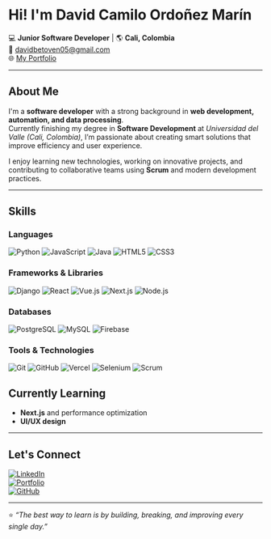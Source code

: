 # Hi! I'm David Camilo Ordoñez Marín  

💻 **Junior Software Developer** | 🌎 **Cali, Colombia**  
📧 [davidbetoven05@gmail.com](mailto:davidbetoven05@gmail.com)  
🌐 [My Portfolio](https://2025-porfolio-seven.vercel.app/)  

---

## About Me  

I'm a **software developer** with a strong background in **web development, automation, and data processing**.  
Currently finishing my degree in **Software Development** at *Universidad del Valle (Cali, Colombia)*, I’m passionate about creating smart solutions that improve efficiency and user experience.  

I enjoy learning new technologies, working on innovative projects, and contributing to collaborative teams using **Scrum** and modern development practices.  

---

## Skills  

### Languages  
![Python](https://img.shields.io/badge/Python-3776AB?style=for-the-badge&logo=python&logoColor=white)
![JavaScript](https://img.shields.io/badge/JavaScript-F7DF1E?style=for-the-badge&logo=javascript&logoColor=black)
![Java](https://img.shields.io/badge/Java-007396?style=for-the-badge&logo=openjdk&logoColor=white)
![HTML5](https://img.shields.io/badge/HTML5-E34F26?style=for-the-badge&logo=html5&logoColor=white)
![CSS3](https://img.shields.io/badge/CSS3-1572B6?style=for-the-badge&logo=css3&logoColor=white)


### Frameworks & Libraries  
![Django](https://img.shields.io/badge/Django-092E20?style=for-the-badge&logo=django&logoColor=white)
![React](https://img.shields.io/badge/React-61DAFB?style=for-the-badge&logo=react&logoColor=black)
![Vue.js](https://img.shields.io/badge/Vue.js-4FC08D?style=for-the-badge&logo=vue.js&logoColor=white)
![Next.js](https://img.shields.io/badge/Next.js-000000?style=for-the-badge&logo=nextdotjs&logoColor=white)
![Node.js](https://img.shields.io/badge/Node.js-339933?style=for-the-badge&logo=node.js&logoColor=white)


### Databases  
![PostgreSQL](https://img.shields.io/badge/PostgreSQL-316192?style=for-the-badge&logo=postgresql&logoColor=white)
![MySQL](https://img.shields.io/badge/MySQL-4479A1?style=for-the-badge&logo=mysql&logoColor=white)
![Firebase](https://img.shields.io/badge/Firebase-FFCA28?style=for-the-badge&logo=firebase&logoColor=black)


### Tools & Technologies  
![Git](https://img.shields.io/badge/Git-F05032?style=for-the-badge&logo=git&logoColor=white)
![GitHub](https://img.shields.io/badge/GitHub-181717?style=for-the-badge&logo=github&logoColor=white)
![Vercel](https://img.shields.io/badge/Vercel-000000?style=for-the-badge&logo=vercel&logoColor=white)
![Selenium](https://img.shields.io/badge/Selenium-43B02A?style=for-the-badge&logo=selenium&logoColor=white)
![Scrum](https://img.shields.io/badge/Scrum-009FDA?style=for-the-badge&logoColor=white)


## Currently Learning  

- **Next.js** and performance optimization  
- **UI/UX design**  

---

## Let's Connect  

[![LinkedIn](https://img.shields.io/badge/LinkedIn-0077B5?logo=linkedin&logoColor=white)](https://www.linkedin.com/)  
[![Portfolio](https://img.shields.io/badge/🌐%20Portfolio-2025--porfolio--seven.vercel.app-blue)](https://2025-porfolio-seven.vercel.app/)  
[![GitHub](https://img.shields.io/badge/GitHub-181717?logo=github&logoColor=white)](https://github.com/)  

---

⭐ *“The best way to learn is by building, breaking, and improving every single day.”*  
